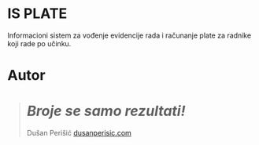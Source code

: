 # IS PLATE

Informacioni sistem za vođenje evidencije rada i računanje plate za radnike koji rade po učinku.

# Autor

> # *Broje se samo rezultati!*
> Dušan Perišić
> [dusanperisic.com](https://dusanperisic.com) 
